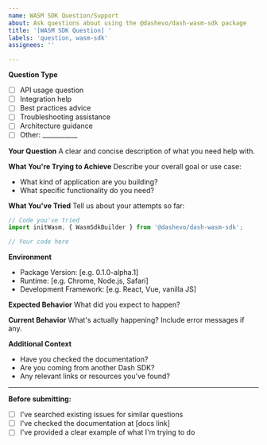 ```yaml
---
name: WASM SDK Question/Support
about: Ask questions about using the @dashevo/dash-wasm-sdk package
title: '[WASM SDK Question] '
labels: 'question, wasm-sdk'
assignees: ''

---
```


**Question Type**
- [ ] API usage question
- [ ] Integration help
- [ ] Best practices advice
- [ ] Troubleshooting assistance
- [ ] Architecture guidance
- [ ] Other: ___________

**Your Question**
A clear and concise description of what you need help with.

**What You're Trying to Achieve**
Describe your overall goal or use case:
- What kind of application are you building?
- What specific functionality do you need?

**What You've Tried**
Tell us about your attempts so far:
```javascript
// Code you've tried
import initWasm, { WasmSdkBuilder } from '@dashevo/dash-wasm-sdk';

// Your code here
```

**Environment**
- Package Version: [e.g. 0.1.0-alpha.1]
- Runtime: [e.g. Chrome, Node.js, Safari]
- Development Framework: [e.g. React, Vue, vanilla JS]

**Expected Behavior**
What did you expect to happen?

**Current Behavior**
What's actually happening? Include error messages if any.

**Additional Context**
- Have you checked the documentation?
- Are you coming from another Dash SDK?
- Any relevant links or resources you've found?

---

**Before submitting:**
- [ ] I've searched existing issues for similar questions
- [ ] I've checked the documentation at [docs link]
- [ ] I've provided a clear example of what I'm trying to do